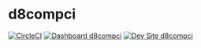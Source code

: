# d8compci

[![CircleCI](https://circleci.com/gh/albertcausing/d8compci.svg?style=shield)](https://circleci.com/gh/albertcausing/d8compci)
[![Dashboard d8compci](https://img.shields.io/badge/dashboard-d8compci-yellow.svg)](https://dashboard.pantheon.io/sites/735090cf-b9b3-4fd0-9fe8-07367fee261a#dev/code)
[![Dev Site d8compci](https://img.shields.io/badge/site-d8compci-blue.svg)](http://dev-d8compci.pantheonsite.io/)
